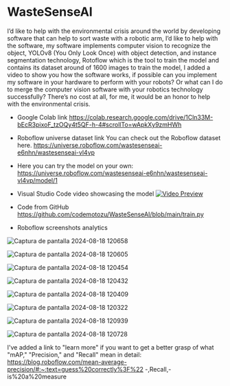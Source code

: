# WasteSenseAI

I’d like to help with the environmental crisis around the world by developing software that can help to sort waste with a robotic arm, I’d like to help with the software, my software implements computer vision to recognize the object, YOLOv8 (You Only Look Once) with object detection, and instance segmentation technology, Rotoflow which is the tool to train the model and contains its dataset around of 1600 images to train the model, I added a video to show you how the software works, if possible can you implement my software in your hardware to perform with your robots? Or what can I do to merge the computer vision software with your robotics technology successfully? There’s no cost at all, for me, it would be an honor to help with the environmental crisis.

* Google Colab link
https://colab.research.google.com/drive/1Cln33M-bEcR3pixoF_tzOQy4t5QF-h-4#scrollTo=wApkXy9zmHWh

* Roboflow universe dataset link
You can check out the Roboflow dataset here.
https://universe.roboflow.com/wastesenseai-e6nhn/wastesenseai-vl4vp

* Here you can try the model on your own:
https://universe.roboflow.com/wastesenseai-e6nhn/wastesenseai-vl4vp/model/1

* Visual Studio Code video showcasing the model
[![Video Preview]()](https://drive.google.com/file/d/1UUoEjO-pNuNUMf01YJ0fJiEe9XyGOXcW/view?usp=sharing)

* Code from GitHub
https://github.com/codemotozu/WasteSenseAI/blob/main/train.py

* Roboflow screenshots analytics



![Captura de pantalla 2024-08-18 120658](https://github.com/user-attachments/assets/dfe52dc8-8e3e-4d9a-958f-98bb041428d1) 

![Captura de pantalla 2024-08-18 120605](https://github.com/user-attachments/assets/952c53be-b595-49e4-88e1-2b8dc07f6220)

![Captura de pantalla 2024-08-18 120454](https://github.com/user-attachments/assets/2a54698b-f19f-4fda-9d46-4a9f3a5c208d)

![Captura de pantalla 2024-08-18 120432](https://github.com/user-attachments/assets/336fe581-77c9-4805-9cfb-6493a045a0c2)

![Captura de pantalla 2024-08-18 120409](https://github.com/user-attachments/assets/8d3e3621-9f36-49e2-a0f4-795e854e98fe)

![Captura de pantalla 2024-08-18 120322](https://github.com/user-attachments/assets/5a5a0b6f-f0ac-4d5d-a2f4-9f14f4fa7184)

![Captura de pantalla 2024-08-18 120939](https://github.com/user-attachments/assets/db2c13e9-b26c-4f45-8036-2c3301bf5e29)

![Captura de pantalla 2024-08-18 120728](https://github.com/user-attachments/assets/a0eb9468-0eae-4249-aea9-3a2623b70b14)


I've added a link to "learn more" if you want to get a better grasp of what "mAP,"
"Precision," and "Recall" mean in detail:
https://blog.roboflow.com/mean-average-precision/#:~:text=guess%20correctly%3F%22
-,Recall,-is%20a%20measure



